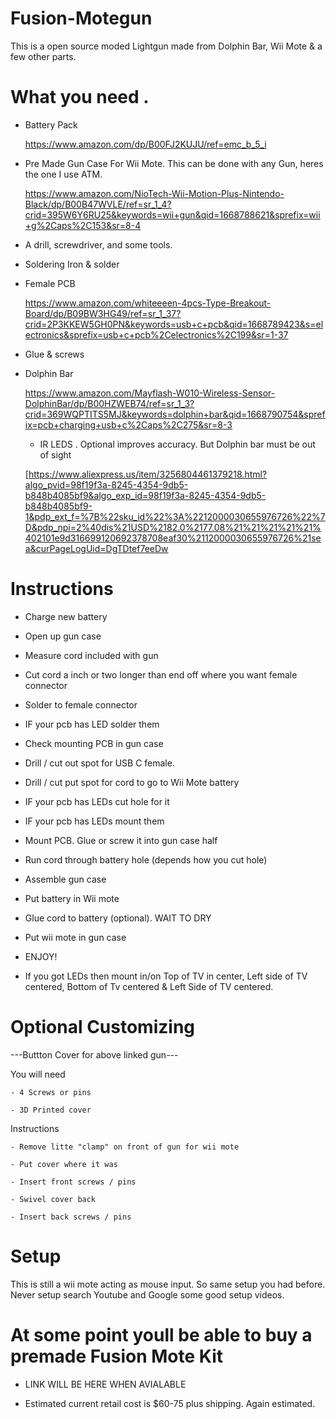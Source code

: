 # Fusion-Motegun

This is a open source moded Lightgun made from Dolphin Bar, Wii Mote & a few other parts.


# What you need .

   - Battery Pack
      
      https://www.amazon.com/dp/B00FJ2KUJU/ref=emc_b_5_i

   - Pre Made Gun Case For Wii Mote. This can be done with any Gun, heres the one I use ATM.

      https://www.amazon.com/NioTech-Wii-Motion-Plus-Nintendo-Black/dp/B00B47WVLE/ref=sr_1_4?crid=395W6Y6RU25&keywords=wii+gun&qid=1668788621&sprefix=wii+g%2Caps%2C153&sr=8-4
      
   - A drill, screwdriver, and some tools.

   - Soldering Iron & solder

   - Female PCB

     https://www.amazon.com/whiteeeen-4pcs-Type-Breakout-Board/dp/B09BW3HG49/ref=sr_1_37?crid=2P3KKEW5GH0PN&keywords=usb+c+pcb&qid=1668789423&s=electronics&sprefix=usb+c+pcb%2Celectronics%2C199&sr=1-37

   - Glue & screws

   - Dolphin Bar 

     https://www.amazon.com/Mayflash-W010-Wireless-Sensor-DolphinBar/dp/B00HZWEB74/ref=sr_1_3?crid=369WQPTITS5MJ&keywords=dolphin+bar&qid=1668790754&sprefix=pcb+charging+usb+c%2Caps%2C275&sr=8-3
     
     - IR LEDS . Optional improves accuracy.  But Dolphin bar must be out of sight
     
     [https://www.aliexpress.us/item/3256804461379218.html?algo_pvid=98f19f3a-8245-4354-9db5-b848b4085bf9&algo_exp_id=98f19f3a-8245-4354-9db5-b848b4085bf9-1&pdp_ext_f=%7B%22sku_id%22%3A%2212000030655976726%22%7D&pdp_npi=2%40dis%21USD%2182.0%2177.08%21%21%21%21%21%402101e9d316699120692378708eaf30%2112000030655976726%21sea&curPageLogUid=DgTDtef7eeDw


# Instructions 

- Charge new battery

- Open up gun case 

- Measure cord included with gun

- Cut cord a inch or two longer than end off where you want female connector

- Solder to female connector 

- IF your pcb has LED solder them

- Check mounting PCB in gun case

- Drill / cut out spot for USB C female.

- Drill / cut put spot for cord to go to Wii Mote battery

- IF your pcb has LEDs cut hole for it 

- IF your pcb has LEDs mount them 

- Mount PCB. Glue or screw it into gun case half

- Run cord through battery hole (depends how you cut hole)

- Assemble gun case 

- Put battery in Wii mote 

- Glue cord to battery (optional). WAIT TO DRY 

- Put wii mote in gun case

- ENJOY!

- If you got LEDs then mount in/on Top of TV in center, Left side of TV centered, Bottom of Tv centered & Left Side of TV centered.


# Optional Customizing


---Buttton Cover for above linked gun---

You will need

    - 4 Screws or pins 

    - 3D Printed cover

Instructions

    - Remove litte "clamp" on front of gun for wii mote

    - Put cover where it was

    - Insert front screws / pins
    
    - Swivel cover back
    
    - Insert back screws / pins

# Setup 

This is still a wii mote acting as mouse input. So same setup you had before. Never setup search Youtube and Google some good setup videos. 




# At some point youll be able to buy a premade Fusion Mote Kit 

- LINK WILL BE HERE WHEN AVIALABLE 

- Estimated current retail cost is $60-75 plus shipping. Again estimated.
